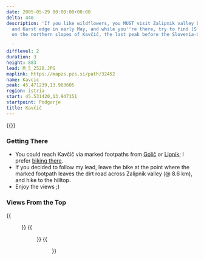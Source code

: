 ```yaml
---
date: 2005-05-29 00:00:00+00:00
delta: 440
description: 'If you like wildflowers, you MUST visit Zalipnik valley between Golič
  and Karst edge in early May, and while you''re there, try to find [Slender Fritillary](https://en.wikipedia.org/wiki/Fritillaria_orientalis)
  on the northern slopes of Kavčič, the last peak before the Slovenia-Croatia border.

  '
difflevel: 2
duration: 3
height: 883
lead: M_5_2520.JPG
maplink: https://mapzs.pzs.si/path/32452
name: Kavcic
peak: 45.471239,13.983605
region: istria
start: 45.531420,13.947151
startpoint: Podgorje
title: Kavčič
---
```

{{<hike-details description="yes">}}

### Getting There

* You could reach Kavčič via marked footpaths from [Golič](../golic) or [Lipnik](../lipnik); I prefer [biking there](../../biking/podgorjekavcic).
* If you decided to follow my lead, leave the bike at the point where the marked footpath leaves the dirt road across Zalipnik valley (@ 8.6 km), and hike to the hilltop.
* Enjoy the views ;)

### Views From the Top

{{<figure src="M_5_2521.JPG">}}
{{<figure src="Lipnik.jpg">}}
{{<figure src="Golic.jpg">}}
